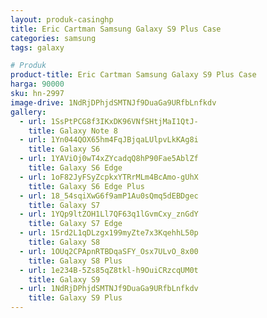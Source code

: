 ```yaml
---
layout: produk-casinghp
title: Eric Cartman Samsung Galaxy S9 Plus Case
categories: samsung
tags: galaxy

# Produk
product-title: Eric Cartman Samsung Galaxy S9 Plus Case
harga: 90000
sku: hn-2997
image-drive: 1NdRjDPhjdSMTNJf9DuaGa9URfbLnfkdv
gallery:
  - url: 1SsPtPCG8f3IKxDK96VNfSHtjMaI1QtJ-
    title: Galaxy Note 8
  - url: 1Yn044QOX65hm4FqJBjqaLUlpvLkKAg8i
    title: Galaxy S6
  - url: 1YAViOj0wT4xZYcadqQ8hP90Fae5AblZf
    title: Galaxy S6 Edge
  - url: 1oF82JyFSyZcpkxYTRrMLm4BcAmo-gUhX
    title: Galaxy S6 Edge Plus
  - url: 18_54sqiXwG6f9amP1Au0sQmq5dEBDgec
    title: Galaxy S7
  - url: 1YQp9ltZOH1Ll7QF63q1lGvmCxy_znGdY
    title: Galaxy S7 Edge
  - url: 15rd2L1qDLzgx199myZte7x3KqehhL50p
    title: Galaxy S8
  - url: 1OUq2CPApnRTBDqaSFY_Osx7ULvO_8x00
    title: Galaxy S8 Plus
  - url: 1e234B-5Zs85qZ8tkl-h9OuiCRzcqUM0t
    title: Galaxy S9
  - url: 1NdRjDPhjdSMTNJf9DuaGa9URfbLnfkdv
    title: Galaxy S9 Plus
---
```


